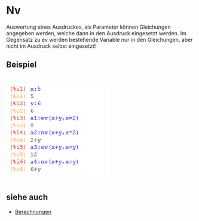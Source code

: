 # Nv
Auswertung eines Ausdruckes, als Parameter können Gleichungen angegeben werden, welche dann in den Ausdruck eingesetzt werden. Im Gegensatz zu ev werden bestehende Variable nur in den Gleichungen, aber nicht im Ausdruck selbst eingesetzt!

## Beispiel
<br>![ClipCapIt-200616-184608.PNG](ClipCapIt-200616-184608.PNG)

## siehe auch
* [Berechnungen](../Berechnungen/index.md)

